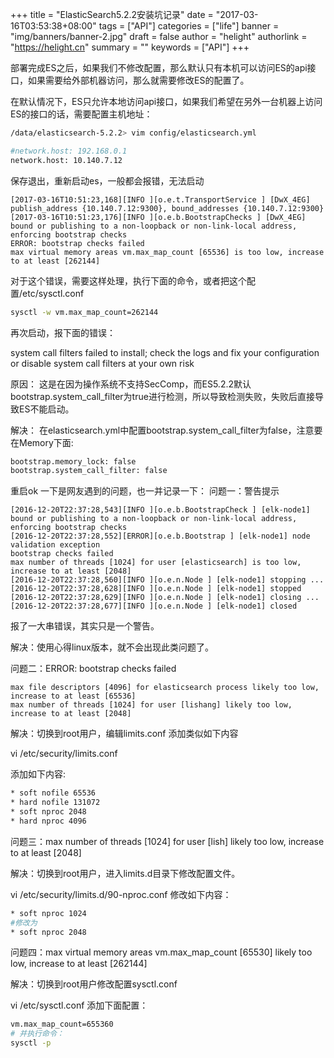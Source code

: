 +++
title = "ElasticSearch5.2.2安装坑记录"
date = "2017-03-16T03:53:38+08:00"
tags = ["API"]
categories = ["life"]
banner = "img/banners/banner-2.jpg"
draft = false
author = "helight"
authorlink = "https://helight.cn"
summary = ""
keywords = ["API"]
+++

部署完成ES之后，如果我们不修改配置，那么默认只有本机可以访问ES的api接口，如果需要给外部机器访问，那么就需要修改ES的配置了。

在默认情况下，ES只允许本地访问api接口，如果我们希望在另外一台机器上访问ES的接口的话，需要配置主机地址：
<!--more-->
```sh
/data/elasticsearch-5.2.2> vim config/elasticsearch.yml

#network.host: 192.168.0.1
network.host: 10.140.7.12
```
保存退出，重新启动es，一般都会报错，无法启动
```log
[2017-03-16T10:51:23,168][INFO ][o.e.t.TransportService ] [DwX_4EG] publish_address {10.140.7.12:9300}, bound_addresses {10.140.7.12:9300}
[2017-03-16T10:51:23,176][INFO ][o.e.b.BootstrapChecks ] [DwX_4EG] bound or publishing to a non-loopback or non-link-local address, enforcing bootstrap checks
ERROR: bootstrap checks failed
max virtual memory areas vm.max_map_count [65536] is too low, increase to at least [262144]
```
对于这个错误，需要这样处理，执行下面的命令，或者把这个配置/etc/sysctl.conf
```sh
sysctl -w vm.max_map_count=262144
```
再次启动，报下面的错误：

system call filters failed to install; check the logs and fix your configuration or disable system call filters at your own risk

原因：
这是在因为操作系统不支持SecComp，而ES5.2.2默认bootstrap.system_call_filter为true进行检测，所以导致检测失败，失败后直接导致ES不能启动。

解决：
在elasticsearch.yml中配置bootstrap.system_call_filter为false，注意要在Memory下面:
```sh
bootstrap.memory_lock: false
bootstrap.system_call_filter: false
```
重启ok
一下是网友遇到的问题，也一并记录一下：
问题一：警告提示
```log
[2016-12-20T22:37:28,543][INFO ][o.e.b.BootstrapCheck ] [elk-node1] bound or publishing to a non-loopback or non-link-local address, enforcing bootstrap checks
[2016-12-20T22:37:28,552][ERROR][o.e.b.Bootstrap ] [elk-node1] node validation exception
bootstrap checks failed
max number of threads [1024] for user [elasticsearch] is too low, increase to at least [2048]
[2016-12-20T22:37:28,560][INFO ][o.e.n.Node ] [elk-node1] stopping ...
[2016-12-20T22:37:28,628][INFO ][o.e.n.Node ] [elk-node1] stopped
[2016-12-20T22:37:28,629][INFO ][o.e.n.Node ] [elk-node1] closing ...
[2016-12-20T22:37:28,677][INFO ][o.e.n.Node ] [elk-node1] closed
```
报了一大串错误，其实只是一个警告。

解决：使用心得linux版本，就不会出现此类问题了。

问题二：ERROR: bootstrap checks failed
```log
max file descriptors [4096] for elasticsearch process likely too low, increase to at least [65536]
max number of threads [1024] for user [lishang] likely too low, increase to at least [2048]
```
解决：切换到root用户，编辑limits.conf 添加类似如下内容

vi /etc/security/limits.conf

添加如下内容:
```sh
* soft nofile 65536
* hard nofile 131072
* soft nproc 2048
* hard nproc 4096
```
问题三：max number of threads [1024] for user [lish] likely too low, increase to at least [2048]

解决：切换到root用户，进入limits.d目录下修改配置文件。

vi /etc/security/limits.d/90-nproc.conf
修改如下内容：
```sh
* soft nproc 1024
#修改为
* soft nproc 2048
```
问题四：max virtual memory areas vm.max_map_count [65530] likely too low, increase to at least [262144]

解决：切换到root用户修改配置sysctl.conf

vi /etc/sysctl.conf
添加下面配置：
```sh
vm.max_map_count=655360
# 并执行命令：
sysctl -p
```